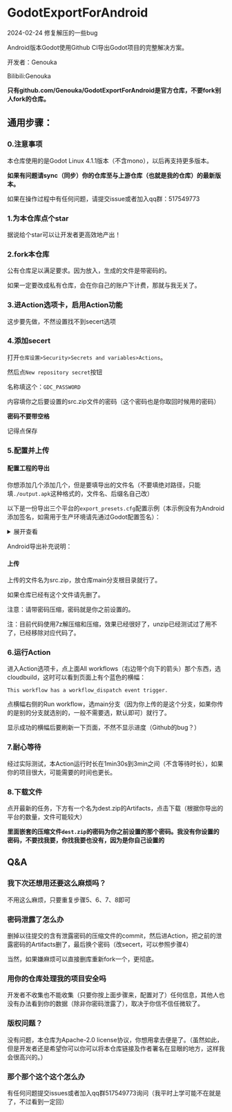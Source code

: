 # GodotExportForAndroid
2024-02-24 修复解压的一些bug

Android版本Godot使用Github CI导出Godot项目的完整解决方案。

开发者：Genouka

Bilibili:Genouka

**只有github.com/Genouka/GodotExportForAndroid是官方仓库，不要fork别人fork的仓库。**


## 通用步骤：
### 0.注意事项
本仓库使用的是Godot Linux 4.1.1版本（不含mono），以后再支持更多版本。

**如果有问题请sync（同步）你的仓库至与上游仓库（也就是我的仓库）的最新版本。**

如果在操作过程中有任何问题，请提交issue或者加入qq群：517549773
### 1.为本仓库点个star
据说给个star可以让开发者更高效地产出！

### 2.fork本仓库
公有仓库足以满足要求。因为放入，生成的文件是带密码的。

如果一定要改成私有仓库，会在你自己的账户下计费，那就与我无关了。
### 3.进Action选项卡，启用Action功能
这步要先做，不然设置找不到secert选项
### 4.添加secert
打开`仓库设置>Security>Secrets and variables>Actions`。

然后点`New repository secret`按钮

名称填这个：`GDC_PASSWORD`

内容填你之后要设置的src.zip文件的密码（这个密码也是你取回时候用的密码）

**密码不要带空格**

记得点保存

### 5.配置并上传

#### 配置工程的导出

你想添加几个添加几个，但是要填导出的文件名（不要填绝对路径，只能填`./output.apk`这种格式的，文件名、后缀名自己改）

以下是一份导出三个平台的`export_presets.cfg`配置示例（本示例没有为Android添加签名，如需用于生产环境请先通过Godot配置签名）：

<details>
<summary>展开查看</summary>
<pre><code>
[preset.0]

name="Android"
platform="Android"
runnable=true
dedicated_server=false
custom_features=""
export_filter="all_resources"
include_filter=""
exclude_filter=""
export_path="./something.apk"
encryption_include_filters=""
encryption_exclude_filters=""
encrypt_pck=false
encrypt_directory=false

[preset.0.options]

custom_template/debug=""
custom_template/release=""
gradle_build/use_gradle_build=false
gradle_build/export_format=0
gradle_build/min_sdk=""
gradle_build/target_sdk=""
architectures/armeabi-v7a=false
architectures/arm64-v8a=true
architectures/x86=false
architectures/x86_64=false
version/code=1
version/name=""
package/unique_name="org.godotengine.gennme"
package/name=""
package/signed=false
package/app_category=2
package/retain_data_on_uninstall=false
package/exclude_from_recents=false
package/show_in_android_tv=false
package/show_as_launcher_app=false
launcher_icons/main_192x192=""
launcher_icons/adaptive_foreground_432x432=""
launcher_icons/adaptive_background_432x432=""
graphics/opengl_debug=false
xr_features/xr_mode=0
screen/immersive_mode=true
screen/support_small=true
screen/support_normal=true
screen/support_large=true
screen/support_xlarge=true
user_data_backup/allow=false
command_line/extra_args=""
apk_expansion/enable=false
apk_expansion/SALT=""
apk_expansion/public_key=""
permissions/custom_permissions=PackedStringArray()
permissions/access_checkin_properties=false
permissions/access_coarse_location=false
permissions/access_fine_location=false
permissions/access_location_extra_commands=false
permissions/access_mock_location=false
permissions/access_network_state=false
permissions/access_surface_flinger=false
permissions/access_wifi_state=false
permissions/account_manager=false
permissions/add_voicemail=false
permissions/authenticate_accounts=false
permissions/battery_stats=false
permissions/bind_accessibility_service=false
permissions/bind_appwidget=false
permissions/bind_device_admin=false
permissions/bind_input_method=false
permissions/bind_nfc_service=false
permissions/bind_notification_listener_service=false
permissions/bind_print_service=false
permissions/bind_remoteviews=false
permissions/bind_text_service=false
permissions/bind_vpn_service=false
permissions/bind_wallpaper=false
permissions/bluetooth=false
permissions/bluetooth_admin=false
permissions/bluetooth_privileged=false
permissions/brick=false
permissions/broadcast_package_removed=false
permissions/broadcast_sms=false
permissions/broadcast_sticky=false
permissions/broadcast_wap_push=false
permissions/call_phone=false
permissions/call_privileged=false
permissions/camera=false
permissions/capture_audio_output=false
permissions/capture_secure_video_output=false
permissions/capture_video_output=false
permissions/change_component_enabled_state=false
permissions/change_configuration=false
permissions/change_network_state=false
permissions/change_wifi_multicast_state=false
permissions/change_wifi_state=false
permissions/clear_app_cache=false
permissions/clear_app_user_data=false
permissions/control_location_updates=false
permissions/delete_cache_files=false
permissions/delete_packages=false
permissions/device_power=false
permissions/diagnostic=false
permissions/disable_keyguard=false
permissions/dump=false
permissions/expand_status_bar=false
permissions/factory_test=false
permissions/flashlight=false
permissions/force_back=false
permissions/get_accounts=false
permissions/get_package_size=false
permissions/get_tasks=false
permissions/get_top_activity_info=false
permissions/global_search=false
permissions/hardware_test=false
permissions/inject_events=false
permissions/install_location_provider=false
permissions/install_packages=false
permissions/install_shortcut=false
permissions/internal_system_window=false
permissions/internet=false
permissions/kill_background_processes=false
permissions/location_hardware=false
permissions/manage_accounts=false
permissions/manage_app_tokens=false
permissions/manage_documents=false
permissions/manage_external_storage=false
permissions/master_clear=false
permissions/media_content_control=false
permissions/modify_audio_settings=false
permissions/modify_phone_state=false
permissions/mount_format_filesystems=false
permissions/mount_unmount_filesystems=false
permissions/nfc=false
permissions/persistent_activity=false
permissions/process_outgoing_calls=false
permissions/read_calendar=false
permissions/read_call_log=false
permissions/read_contacts=false
permissions/read_external_storage=false
permissions/read_frame_buffer=false
permissions/read_history_bookmarks=false
permissions/read_input_state=false
permissions/read_logs=false
permissions/read_phone_state=false
permissions/read_profile=false
permissions/read_sms=false
permissions/read_social_stream=false
permissions/read_sync_settings=false
permissions/read_sync_stats=false
permissions/read_user_dictionary=false
permissions/reboot=false
permissions/receive_boot_completed=false
permissions/receive_mms=false
permissions/receive_sms=false
permissions/receive_wap_push=false
permissions/record_audio=false
permissions/reorder_tasks=false
permissions/restart_packages=false
permissions/send_respond_via_message=false
permissions/send_sms=false
permissions/set_activity_watcher=false
permissions/set_alarm=false
permissions/set_always_finish=false
permissions/set_animation_scale=false
permissions/set_debug_app=false
permissions/set_orientation=false
permissions/set_pointer_speed=false
permissions/set_preferred_applications=false
permissions/set_process_limit=false
permissions/set_time=false
permissions/set_time_zone=false
permissions/set_wallpaper=false
permissions/set_wallpaper_hints=false
permissions/signal_persistent_processes=false
permissions/status_bar=false
permissions/subscribed_feeds_read=false
permissions/subscribed_feeds_write=false
permissions/system_alert_window=false
permissions/transmit_ir=false
permissions/uninstall_shortcut=false
permissions/update_device_stats=false
permissions/use_credentials=false
permissions/use_sip=false
permissions/vibrate=false
permissions/wake_lock=false
permissions/write_apn_settings=false
permissions/write_calendar=false
permissions/write_call_log=false
permissions/write_contacts=false
permissions/write_external_storage=false
permissions/write_gservices=false
permissions/write_history_bookmarks=false
permissions/write_profile=false
permissions/write_secure_settings=false
permissions/write_settings=false
permissions/write_sms=false
permissions/write_social_stream=false
permissions/write_sync_settings=false
permissions/write_user_dictionary=false

[preset.1]

name="Linux/X11"
platform="Linux/X11"
runnable=true
dedicated_server=false
custom_features=""
export_filter="all_resources"
include_filter=""
exclude_filter=""
export_path="./linux_x11"
encryption_include_filters=""
encryption_exclude_filters=""
encrypt_pck=false
encrypt_directory=false

[preset.1.options]

custom_template/debug=""
custom_template/release=""
debug/export_console_wrapper=1
binary_format/embed_pck=false
texture_format/bptc=true
texture_format/s3tc=true
texture_format/etc=false
texture_format/etc2=false
binary_format/architecture="x86_64"
ssh_remote_deploy/enabled=false
ssh_remote_deploy/host="user@host_ip"
ssh_remote_deploy/port="22"
ssh_remote_deploy/extra_args_ssh=""
ssh_remote_deploy/extra_args_scp=""
ssh_remote_deploy/run_script="#!/usr/bin/env bash
export DISPLAY=:0
unzip -o -q \"{temp_dir}/{archive_name}\" -d \"{temp_dir}\"
\"{temp_dir}/{exe_name}\" {cmd_args}"
ssh_remote_deploy/cleanup_script="#!/usr/bin/env bash
kill $(pgrep -x -f \"{temp_dir}/{exe_name} {cmd_args}\")
rm -rf \"{temp_dir}\""

[preset.2]

name="Web"
platform="Web"
runnable=true
dedicated_server=false
custom_features=""
export_filter="all_resources"
include_filter=""
exclude_filter=""
export_path="./web.html"
encryption_include_filters=""
encryption_exclude_filters=""
encrypt_pck=false
encrypt_directory=false

[preset.2.options]

custom_template/debug=""
custom_template/release=""
variant/extensions_support=false
vram_texture_compression/for_desktop=true
vram_texture_compression/for_mobile=false
html/export_icon=true
html/custom_html_shell=""
html/head_include=""
html/canvas_resize_policy=2
html/focus_canvas_on_start=true
html/experimental_virtual_keyboard=false
progressive_web_app/enabled=false
progressive_web_app/offline_page=""
progressive_web_app/display=1
progressive_web_app/orientation=0
progressive_web_app/icon_144x144=""
progressive_web_app/icon_180x180=""
progressive_web_app/icon_512x512=""
progressive_web_app/background_color=Color(0, 0, 0, 1)

[preset.3]

name="Windows Desktop"
platform="Windows Desktop"
runnable=true
dedicated_server=false
custom_features=""
export_filter="all_resources"
include_filter=""
exclude_filter=""
export_path="windows.exe"
encryption_include_filters=""
encryption_exclude_filters=""
encrypt_pck=false
encrypt_directory=false

[preset.3.options]

custom_template/debug=""
custom_template/release=""
debug/export_console_wrapper=1
binary_format/embed_pck=false
texture_format/bptc=true
texture_format/s3tc=true
texture_format/etc=false
texture_format/etc2=false
binary_format/architecture="x86_64"
codesign/enable=false
codesign/timestamp=true
codesign/timestamp_server_url=""
codesign/digest_algorithm=1
codesign/description=""
codesign/custom_options=PackedStringArray()
application/modify_resources=true
application/icon=""
application/console_wrapper_icon=""
application/icon_interpolation=4
application/file_version=""
application/product_version=""
application/company_name=""
application/product_name=""
application/file_description=""
application/copyright=""
application/trademarks=""
ssh_remote_deploy/enabled=false
ssh_remote_deploy/host="user@host_ip"
ssh_remote_deploy/port="22"
ssh_remote_deploy/extra_args_ssh=""
ssh_remote_deploy/extra_args_scp=""
ssh_remote_deploy/run_script="Expand-Archive -LiteralPath '{temp_dir}\\{archive_name}' -DestinationPath '{temp_dir}'
$action = New-ScheduledTaskAction -Execute '{temp_dir}\\{exe_name}' -Argument '{cmd_args}'
$trigger = New-ScheduledTaskTrigger -Once -At 00:00
$settings = New-ScheduledTaskSettingsSet
$task = New-ScheduledTask -Action $action -Trigger $trigger -Settings $settings
Register-ScheduledTask godot_remote_debug -InputObject $task -Force:$true
Start-ScheduledTask -TaskName godot_remote_debug
while (Get-ScheduledTask -TaskName godot_remote_debug | ? State -eq running) { Start-Sleep -Milliseconds 100 }
Unregister-ScheduledTask -TaskName godot_remote_debug -Confirm:$false -ErrorAction:SilentlyContinue"
ssh_remote_deploy/cleanup_script="Stop-ScheduledTask -TaskName godot_remote_debug -ErrorAction:SilentlyContinue
Unregister-ScheduledTask -TaskName godot_remote_debug -Confirm:$false -ErrorAction:SilentlyContinue
Remove-Item -Recurse -Force '{temp_dir}'"
</code></pre>
</details>

Android导出补充说明：

#### 上传

上传的文件名为src.zip，放仓库main分支根目录就行了。

如果仓库已经有这个文件请先删了。

注意：请带密码压缩，密码就是你之前设置的。

注：目前代码使用7z解压缩和压缩，效果已经很好了，unzip已经测试过了用不了，已经移除对应代码了。

### 6.运行Action
进入Action选项卡，点上面All workflows（右边带个向下的箭头）那个东西，选cloudbuild，这时可以看到页面上有个蓝色的横幅：

```
This workflow has a workflow_dispatch event trigger.
```

点横幅右侧的Run workflow，选main分支（因为你上传的是这个分支，如果你传的是别的分支就选别的，一般不需要选，默认即可）就行了。

显示成功的横幅后要刷新一下页面，不然不显示进度（Github的bug？）

### 7.耐心等待
经过实际测试，本Action运行时长在1min30s到3min之间（不含等待时长），如果你的项目很大，可能需要的时间也更长。

### 8.下载文件
点开最新的任务，下方有一个名为dest.zip的Artifacts，点击下载（根据你导出的平台的数量，文件可能较大）

**里面嵌套的压缩文件`dest.zip`的密码为你之前设置的那个密码。我没有你设置的密码，不要找我要，你找我要也没有，因为是你自己设置的**

## Q&A
### 我下次还想用还要这么麻烦吗？
不用这么麻烦，只要重复步骤5、6、7、8即可

### 密码泄露了怎么办
删掉以往提交的含有泄露密码的压缩文件的commit，然后进Action，把之前的泄露密码的Artifacts删了，最后换个密码（改secert，可以参照步骤4）

当然，如果嫌麻烦可以直接删库重新fork一个，更彻底。

### 用你的仓库处理我的项目安全吗
开发者不收集也不能收集（只要你按上面步骤来，配置对了）任何信息，其他人也没有办法看到你的数据（除非你密码泄露了），取决于你信不信任微软了。

### 版权问题？
没有问题，本仓库为Apache-2.0 license协议，你想用拿去便是了。（虽然如此，但是开发者还是希望你可以你可以将本仓库链接及作者署名在显眼的地方，这样我会很高兴的。）

### 那个那个这个这个怎么办
有任何问题提交issues或者加入qq群517549773询问（我平时上学可能不在就是了，不过看到一定回）

